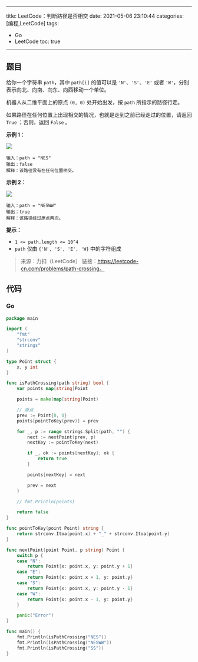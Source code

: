 ----
title: LeetCode：判断路径是否相交
date: 2021-05-06 23:10:44
categories: [编程,LeetCode]
tags: 
- Go
- LeetCode
toc: true
----

## 题目

给你一个字符串 `path`，其中 `path[i]` 的值可以是 `'N'`、`'S'`、`'E'` 或者 `'W'`，分别表示向北、向南、向东、向西移动一个单位。

机器人从二维平面上的原点 `(0, 0)` 处开始出发，按 `path` 所指示的路径行走。

如果路径在任何位置上出现相交的情况，也就是走到之前已经走过的位置，请返回 `True` ；否则，返回 `False` 。

<!-- more -->

**示例 1：**

![](https://s.flc.io/2021-05-06-23-12-38.png)

```
输入：path = "NES"
输出：false 
解释：该路径没有在任何位置相交。
```

**示例 2：**

![](https://s.flc.io/2021-05-06-23-12-53.png)

```
输入：path = "NESWW"
输出：true
解释：该路径经过原点两次。
```

**提示：**

- `1 <= path.length <= 10^4`
- `path` 仅由 `{'N', 'S', 'E', 'W}` 中的字符组成

> 来源：力扣（LeetCode）
> 链接：https://leetcode-cn.com/problems/path-crossing。

## 代码

### Go

```go
package main

import (
	"fmt"
	"strconv"
	"strings"
)

type Point struct {
	x, y int
}

func isPathCrossing(path string) bool {
	var points map[string]Point

	points = make(map[string]Point)

	// 原点
	prev := Point{0, 0}
	points[pointToKey(prev)] = prev

	for _, p := range strings.Split(path, "") {
		next := nextPoint(prev, p)
		nextKey := pointToKey(next)

		if _, ok := points[nextKey]; ok {
			return true
		}

		points[nextKey] = next

		prev = next
	}

	// fmt.Println(points)

	return false
}

func pointToKey(point Point) string {
	return strconv.Itoa(point.x) + "_" + strconv.Itoa(point.y)
}

func nextPoint(point Point, p string) Point {
	switch p {
	case "N":
		return Point{x: point.x, y: point.y + 1}
	case "E":
		return Point{x: point.x + 1, y: point.y}
	case "S":
		return Point{x: point.x, y: point.y - 1}
	case "W":
		return Point{x: point.x - 1, y: point.y}
	}

	panic("Error")
}

func main() {
	fmt.Println(isPathCrossing("NES"))
	fmt.Println(isPathCrossing("NESWW"))
	fmt.Println(isPathCrossing("SS"))
}
```